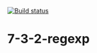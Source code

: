 [![Build status](https://ci.appveyor.com/api/projects/status/0455ln0559hsnnyh?svg=true)](https://ci.appveyor.com/project/Alex-m18/7-3-2-regexp)
# 7-3-2-regexp
